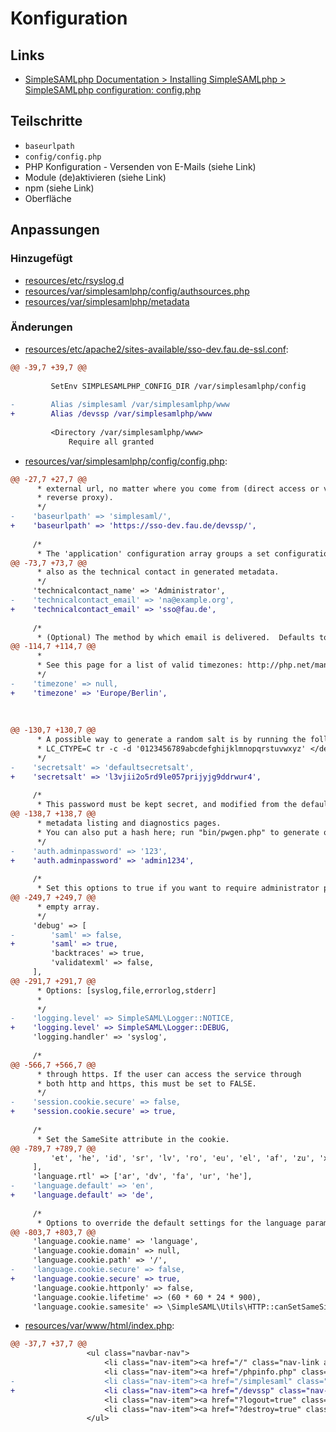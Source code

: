 # Konfiguration

## Links
* [SimpleSAMLphp Documentation > Installing SimpleSAMLphp > SimpleSAMLphp configuration: config.php](https://simplesamlphp.org/docs/stable/simplesamlphp-install#section_7)

## Teilschritte
* `baseurlpath`
* `config/config.php`
* PHP Konfiguration - Versenden von E-Mails (siehe Link)
* Module (de)aktivieren (siehe Link)
* npm (siehe Link)
* Oberfläche

[//]: # (AUTOGENERATE START)
## Anpassungen
### Hinzugefügt
* [resources/etc/rsyslog.d](../blob/main/03_konfiguration/resources/etc/rsyslog.d)
* [resources/var/simplesamlphp/config/authsources.php](../blob/main/03_konfiguration/resources/var/simplesamlphp/config/authsources.php)
* [resources/var/simplesamlphp/metadata](../blob/main/03_konfiguration/resources/var/simplesamlphp/metadata)

### Änderungen
* [resources/etc/apache2/sites-available/sso-dev.fau.de-ssl.conf](../blob/main/03_konfiguration/resources/etc/apache2/sites-available/sso-dev.fau.de-ssl.conf):
```diff
@@ -39,7 +39,7 @@
 
         SetEnv SIMPLESAMLPHP_CONFIG_DIR /var/simplesamlphp/config
 
-        Alias /simplesaml /var/simplesamlphp/www
+        Alias /devssp /var/simplesamlphp/www
 
         <Directory /var/simplesamlphp/www>
             Require all granted
```
* [resources/var/simplesamlphp/config/config.php](../blob/main/03_konfiguration/resources/var/simplesamlphp/config/config.php):
```diff
@@ -27,7 +27,7 @@
      * external url, no matter where you come from (direct access or via the
      * reverse proxy).
      */
-    'baseurlpath' => 'simplesaml/',
+    'baseurlpath' => 'https://sso-dev.fau.de/devssp/',
 
     /*
      * The 'application' configuration array groups a set configuration options
@@ -73,7 +73,7 @@
      * also as the technical contact in generated metadata.
      */
     'technicalcontact_name' => 'Administrator',
-    'technicalcontact_email' => 'na@example.org',
+    'technicalcontact_email' => 'sso@fau.de',
 
     /*
      * (Optional) The method by which email is delivered.  Defaults to mail which utilizes the
@@ -114,7 +114,7 @@
      *
      * See this page for a list of valid timezones: http://php.net/manual/en/timezones.php
      */
-    'timezone' => null,
+    'timezone' => 'Europe/Berlin',
 
 
 
@@ -130,7 +130,7 @@
      * A possible way to generate a random salt is by running the following command from a unix shell:
      * LC_CTYPE=C tr -c -d '0123456789abcdefghijklmnopqrstuvwxyz' </dev/urandom | dd bs=32 count=1 2>/dev/null;echo
      */
-    'secretsalt' => 'defaultsecretsalt',
+    'secretsalt' => 'l3vjii2o5rd9le057prijyjg9ddrwur4',
 
     /*
      * This password must be kept secret, and modified from the default value 123.
@@ -138,7 +138,7 @@
      * metadata listing and diagnostics pages.
      * You can also put a hash here; run "bin/pwgen.php" to generate one.
      */
-    'auth.adminpassword' => '123',
+    'auth.adminpassword' => 'admin1234',
 
     /*
      * Set this options to true if you want to require administrator password to access the web interface
@@ -249,7 +249,7 @@
      * empty array.
      */
     'debug' => [
-        'saml' => false,
+        'saml' => true,
         'backtraces' => true,
         'validatexml' => false,
     ],
@@ -291,7 +291,7 @@
      * Options: [syslog,file,errorlog,stderr]
      *
      */
-    'logging.level' => SimpleSAML\Logger::NOTICE,
+    'logging.level' => SimpleSAML\Logger::DEBUG,
     'logging.handler' => 'syslog',
 
     /*
@@ -566,7 +566,7 @@
      * through https. If the user can access the service through
      * both http and https, this must be set to FALSE.
      */
-    'session.cookie.secure' => false,
+    'session.cookie.secure' => true,
 
     /*
      * Set the SameSite attribute in the cookie.
@@ -789,7 +789,7 @@
         'et', 'he', 'id', 'sr', 'lv', 'ro', 'eu', 'el', 'af', 'zu', 'xh', 'st',
     ],
     'language.rtl' => ['ar', 'dv', 'fa', 'ur', 'he'],
-    'language.default' => 'en',
+    'language.default' => 'de',
 
     /*
      * Options to override the default settings for the language parameter
@@ -803,7 +803,7 @@
     'language.cookie.name' => 'language',
     'language.cookie.domain' => null,
     'language.cookie.path' => '/',
-    'language.cookie.secure' => false,
+    'language.cookie.secure' => true,
     'language.cookie.httponly' => false,
     'language.cookie.lifetime' => (60 * 60 * 24 * 900),
     'language.cookie.samesite' => \SimpleSAML\Utils\HTTP::canSetSameSiteNone() ? 'None' : null,
```
* [resources/var/www/html/index.php](../blob/main/03_konfiguration/resources/var/www/html/index.php):
```diff
@@ -37,7 +37,7 @@
                 <ul class="navbar-nav">
                     <li class="nav-item"><a href="/" class="nav-link active">Home</a></li>
                     <li class="nav-item"><a href="/phpinfo.php" class="nav-link">PHP Info</a></li>
-                    <li class="nav-item"><a href="/simplesaml" class="nav-link">SimpleSAMLphp</a></li>
+                    <li class="nav-item"><a href="/devssp" class="nav-link">SimpleSAMLphp</a></li>
                     <li class="nav-item"><a href="?logout=true" class="nav-link"><i class="bi bi-box-arrow-right"></i>Abmelden</a></li>
                     <li class="nav-item"><a href="?destroy=true" class="nav-link"><i class="bi bi-box-arrow-right"></i>Destroy</a></li>
                 </ul>
```

[//]: # (AUTOGENERATE END)
